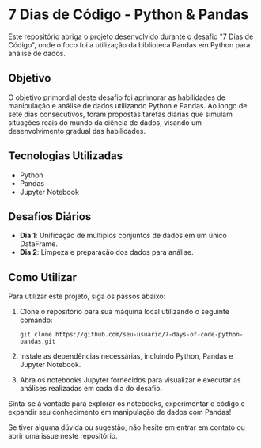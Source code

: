 # 7 Dias de Código - Python & Pandas

Este repositório abriga o projeto desenvolvido durante o desafio "7 Dias de Código", onde o foco foi a utilização da biblioteca Pandas em Python para análise de dados.

## Objetivo

O objetivo primordial deste desafio foi aprimorar as habilidades de manipulação e análise de dados utilizando Python e Pandas. Ao longo de sete dias consecutivos, foram propostas tarefas diárias que simulam situações reais do mundo da ciência de dados, visando um desenvolvimento gradual das habilidades.

## Tecnologias Utilizadas

- Python
- Pandas
- Jupyter Notebook

## Desafios Diários

- **Dia 1**: Unificação de múltiplos conjuntos de dados em um único DataFrame.
- **Dia 2**: Limpeza e preparação dos dados para análise.

## Como Utilizar

Para utilizar este projeto, siga os passos abaixo:

1. Clone o repositório para sua máquina local utilizando o seguinte comando:
   ```
   git clone https://github.com/seu-usuario/7-days-of-code-python-pandas.git
   ```

2. Instale as dependências necessárias, incluindo Python, Pandas e Jupyter Notebook.

3. Abra os notebooks Jupyter fornecidos para visualizar e executar as análises realizadas em cada dia do desafio.

Sinta-se à vontade para explorar os notebooks, experimentar o código e expandir seu conhecimento em manipulação de dados com Pandas!

Se tiver alguma dúvida ou sugestão, não hesite em entrar em contato ou abrir uma issue neste repositório.

